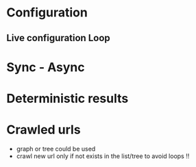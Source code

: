# Configuration

## Live configuration Loop

# Sync - Async

# Deterministic results


# Crawled urls
- graph or tree could be used
- crawl new url only if not exists in the list/tree to avoid loops !!
